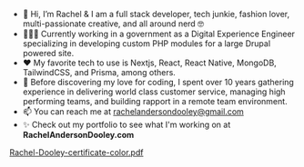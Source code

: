 - 👋 Hi, I’m Rachel & I am a full stack developer, tech junkie, fashion lover, multi-passionate creative, and all around nerd 🤓
- 👩🏻‍💻 Currently working in a government as a Digital Experience Engineer specializing in developing custom PHP modules for a large Drupal powered site.
- ❤️ My favorite tech to use is Nextjs, React, React Native, MongoDB, TailwindCSS, and Prisma, among others.
- 🌱 Before discovering my love for coding, I spent over 10 years gathering experience in delivering world class customer service, managing high performing teams, and building rapport in a remote team environment.
- 📫 You can reach me at rachelandersondooley@gmail.com
- ✨ Check out my portfolio to see what I'm working on at **RachelAndersonDooley.com**

<!---
Rae1821/Rae1821 is a ✨ special ✨ repository because its `README.md` (this file) appears on your GitHub profile.
You can click the Preview link to take a look at your changes.
--->
[Rachel-Dooley-certificate-color.pdf](https://github.com/Rae1821/Rae1821/files/8872853/Rachel-Dooley-certificate-color.pdf)
